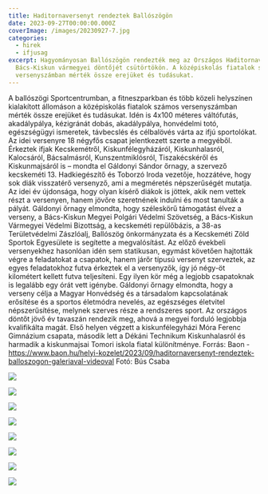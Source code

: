 ```yaml
---
title: Haditornaversenyt rendeztek Ballószögön
date: 2023-09-27T00:00:00.000Z
coverImage: /images/20230927-7.jpg
categories:
  - hirek
  - ifjusag
excerpt: Hagyományosan Ballószögön rendezték meg az Országos Haditornaverseny
  Bács-Kiskun vármegyei döntőjét csütörtökön. A középiskolás fiatalok számos
  versenyszámban mérték össze erejüket és tudásukat.
---
```

A ballószögi Sportcentrumban, a fitneszparkban és több közeli helyszínen kialakított állomáson a középiskolás fiatalok számos versenyszámban mérték össze erejüket és tudásukat. Idén is 4x100 méteres váltófutás, akadálypálya, kézigránát dobás, akadálypálya, honvédelmi totó, egészségügyi ismeretek, távbecslés és célbalövés várta az ifjú sportolókat. 
Az idei versenyre 18 négyfős csapat jelentkezett szerte a megyéből. Érkeztek ifjak Kecskemétről, Kiskunfélegyházáról, Kiskunhalasról, Kalocsáról, Bácsalmásról, Kunszentmiklósról, Tiszakécskéről és Kiskunmajsáról is – mondta el Gáldonyi Sándor őrnagy, a szervező kecskeméti 13. Hadkiegészítő és Toborzó Iroda vezetője, hozzátéve, hogy sok diák visszatérő versenyző, ami a megméretés népszerűségét mutatja. Az idei év újdonsága, hogy olyan kísérő diákok is jöttek, akik nem vettek részt a versenyen, hanem jövőre szeretnének indulni és most tanulták a pályát. 
Gáldonyi őrnagy elmondta, hogy széleskörű támogatást élvez a verseny, a Bács-Kiskun Megyei Polgári Védelmi Szövetség, a Bács-Kiskun Vármegyei Védelmi Bizottság, a kecskeméti repülőbázis, a 38-as Területvédelmi Zászlóalj, Ballószög önkormányzata és a Kecskeméti Zöld Sportok Egyesülete is segítette a megvalósítást. 
Az előző évekbeli versenyekhez hasonlóan idén sem statikusan, egymást követően hajtották végre a feladatokat a csapatok, hanem járőr típusú versenyt szerveztek, az egyes feladatokhoz futva érkeztek el a versenyzők, így jó négy-öt kilométert kellett futva teljesíteni. Egy ilyen kör még a legjobb csapatoknak is legalább egy órát vett igénybe.
Gáldonyi őrnagy elmondta, hogy a verseny célja a Magyar Honvédség és a társadalom kapcsolatának erősítése és a sportos életmódra nevelés, az egészséges életvitel népszerűsítése, melynek szerves része a rendszeres sport. Az országos döntőt jövő év tavaszán rendezik meg, ahová a megyei forduló legjobbja kvalifikálta magát. 
Első helyen végzett a kiskunfélegyházi Móra Ferenc Gimnázium csapata, második lett a Dékáni Technikum Kiskunhalasról és harmadik a kiskunmajsai Tomori iskola fiatal különítménye.
Forrás: Baon - https://www.baon.hu/helyi-kozelet/2023/09/haditornaversenyt-rendeztek-balloszogon-galeriaval-videoval 
Fotó: Bús Csaba

![](/images/20230927-1.jpg)

![](/images/20230927-2.jpg)

![](/images/20230927-3.jpg)

![](/images/20230927-4.jpg)

![](/images/20230927-5.jpg)

![](/images/20230927-6.jpg)

![](/images/20230927-8.jpg)

![](/images/20230927-7.jpg)
